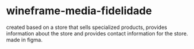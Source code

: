 # wineframe-media-fidelidade
created based on a store that sells specialized products, provides information about the store and provides contact information for the store. made in figma.
